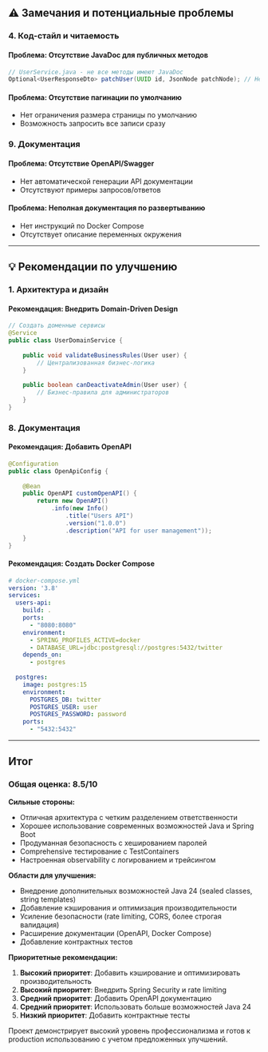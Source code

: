 ## ⚠️ Замечания и потенциальные проблемы

### 4. Код-стайл и читаемость

#### Проблема: Отсутствие JavaDoc для публичных методов
```java
// UserService.java - не все методы имеют JavaDoc
Optional<UserResponseDto> patchUser(UUID id, JsonNode patchNode); // Нет документации
```

#### Проблема: Отсутствие пагинации по умолчанию
- Нет ограничения размера страницы по умолчанию
- Возможность запросить все записи сразу

### 9. Документация

#### Проблема: Отсутствие OpenAPI/Swagger
- Нет автоматической генерации API документации
- Отсутствуют примеры запросов/ответов

#### Проблема: Неполная документация по развертыванию
- Нет инструкций по Docker Compose
- Отсутствует описание переменных окружения

---

## 💡 Рекомендации по улучшению

### 1. Архитектура и дизайн

#### Рекомендация: Внедрить Domain-Driven Design
```java
// Создать доменные сервисы
@Service
public class UserDomainService {
    
    public void validateBusinessRules(User user) {
        // Централизованная бизнес-логика
    }
    
    public boolean canDeactivateAdmin(User user) {
        // Бизнес-правила для администраторов
    }
}
```


### 8. Документация

#### Рекомендация: Добавить OpenAPI
```java
@Configuration
public class OpenApiConfig {
    
    @Bean
    public OpenAPI customOpenAPI() {
        return new OpenAPI()
            .info(new Info()
                .title("Users API")
                .version("1.0.0")
                .description("API for user management"));
    }
}
```

#### Рекомендация: Создать Docker Compose
```yaml
# docker-compose.yml
version: '3.8'
services:
  users-api:
    build: .
    ports:
      - "8080:8080"
    environment:
      - SPRING_PROFILES_ACTIVE=docker
      - DATABASE_URL=jdbc:postgresql://postgres:5432/twitter
    depends_on:
      - postgres
      
  postgres:
    image: postgres:15
    environment:
      POSTGRES_DB: twitter
      POSTGRES_USER: user
      POSTGRES_PASSWORD: password
    ports:
      - "5432:5432"
```

---

## Итог

### Общая оценка: 8.5/10

**Сильные стороны:**
- Отличная архитектура с четким разделением ответственности
- Хорошее использование современных возможностей Java и Spring Boot
- Продуманная безопасность с хешированием паролей
- Comprehensive тестирование с TestContainers
- Настроенная observability с логированием и трейсингом

**Области для улучшения:**
- Внедрение дополнительных возможностей Java 24 (sealed classes, string templates)
- Добавление кэширования и оптимизация производительности
- Усиление безопасности (rate limiting, CORS, более строгая валидация)
- Расширение документации (OpenAPI, Docker Compose)
- Добавление контрактных тестов

**Приоритетные рекомендации:**
1. **Высокий приоритет**: Добавить кэширование и оптимизировать производительность
2. **Высокий приоритет**: Внедрить Spring Security и rate limiting
3. **Средний приоритет**: Добавить OpenAPI документацию
4. **Средний приоритет**: Использовать больше возможностей Java 24
5. **Низкий приоритет**: Добавить контрактные тесты

Проект демонстрирует высокий уровень профессионализма и готов к production использованию с учетом предложенных улучшений.

